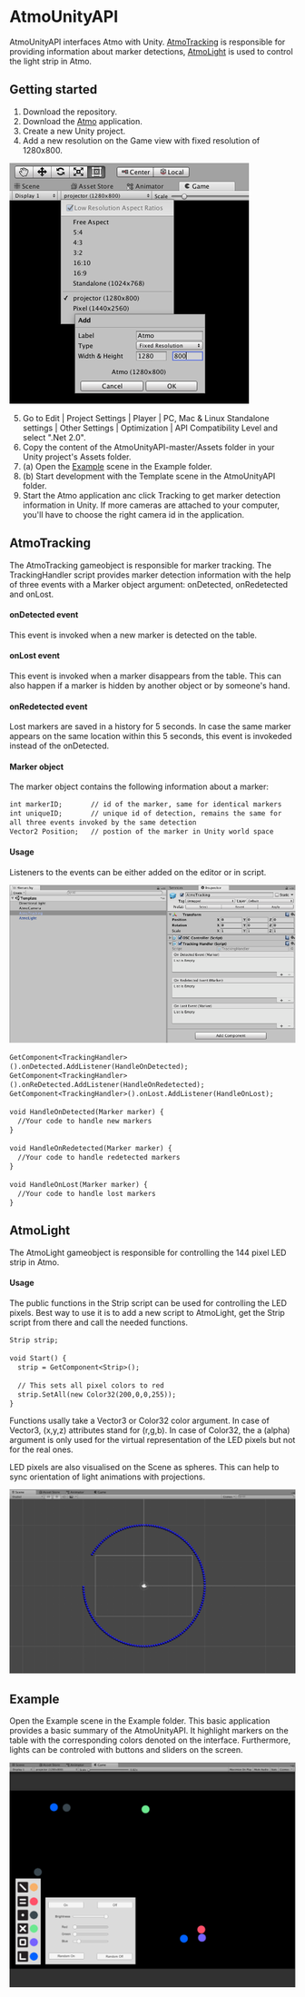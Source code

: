 # AtmoUnityAPI

AtmoUnityAPI interfaces Atmo with Unity. [AtmoTracking](/README.md#atmotracking) is responsible for providing information about marker detections, [AtmoLight](/README.md#atmolight) is used to control the light strip in Atmo.

## Getting started

1. Download the repository. 
2. Download the [Atmo](https://drive.google.com/open?id=1f1otSv8IMblzydiY8H3JYWuvqMB1iluG) application.
3. Create a new Unity project.
4. Add a new resolution on the Game view with fixed resolution of 1280x800.

![Add new resolution](/readme-imgs/atmo-resolution.png)

5. Go to Edit | Project Settings | Player | PC, Mac & Linux Standalone settings | Other Settings | Optimization | API Compatibility Level and select ".Net 2.0".
6. Copy the content of the AtmoUnityAPI-master/Assets folder in your Unity project's Assets folder.
7. (a) Open the [Example](/README.md#exemple) scene in the Example folder. 
7. (b) Start development with the Template scene in the AtmoUnityAPI folder.
8. Start the Atmo application anc click Tracking to get marker detection information in Unity. If more cameras are attached to your computer, you'll have to choose the right camera id in the application.

## AtmoTracking

The AtmoTracking gameobject is responsible for marker tracking. The TrackingHandler script provides marker detection information with the help of three events with a Marker object argument: onDetected, onRedetected and onLost. 

#### onDetected event

This event is invoked when a new marker is detected on the table.

#### onLost event

This event is invoked when a marker disappears from the table. This can also happen if a marker is hidden by another object or by someone's hand.

#### onRedetected event

Lost markers are saved in a history for 5 seconds. In case the same marker appears on the same location within this 5 seconds, this event is invokeded instead of the onDetected.

#### Marker object

The marker object contains the following information about a marker:

```
int markerID;       // id of the marker, same for identical markers
int uniqueID;       // unique id of detection, remains the same for all three events invoked by the same detection
Vector2 Position;   // postion of the marker in Unity world space
```

#### Usage

Listeners to the events can be either added on the editor or in script.

![Add listeners](/readme-imgs/tracking-events.png)

```
GetComponent<TrackingHandler>().onDetected.AddListener(HandleOnDetected);
GetComponent<TrackingHandler>().onReDetected.AddListener(HandleOnRedetected);
GetComponent<TrackingHandler>().onLost.AddListener(HandleOnLost);

void HandleOnDetected(Marker marker) {
  //Your code to handle new markers
}

void HandleOnRedetected(Marker marker) {
  //Your code to handle redetected markers
}

void HandleOnLost(Marker marker) {
  //Your code to handle lost markers
}
```

## AtmoLight

The AtmoLight gameobject is responsible for controlling the 144 pixel LED strip in Atmo. 

#### Usage

The public functions in the Strip script can be used for controlling the LED pixels. Best way to use it is to add a new script to AtmoLight, get the Strip script from there and call the needed functions.

```
Strip strip;

void Start() {
  strip = GetComponent<Strip>();
  
  // This sets all pixel colors to red
  strip.SetAll(new Color32(200,0,0,255));
}
```

Functions usally take a Vector3 or Color32 color argument. In case of Vector3, (x,y,z) attributes stand for (r,g,b). In case of Color32, the a (alpha) argument is only used for the virtual representation of the LED pixels but not for the real ones.

LED pixels are also visualised on the Scene as spheres. This can help to sync orientation of light animations with projections.

![LED pixels on Scene](/readme-imgs/leds.png)

## Example

Open the Example scene in the Example folder. This basic application provides a basic summary of the AtmoUnityAPI. It highlight markers on the table with the corresponding colors denoted on the interface. Furthermore, lights can be controled with buttons and sliders on the screen.

![Example scene](/readme-imgs/example.png)




